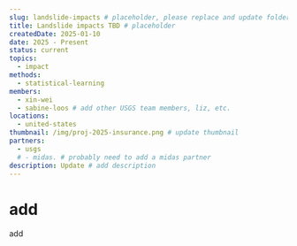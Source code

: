 ```yaml
---
slug: landslide-impacts # placeholder, please replace and update folder name
title: Landslide impacts TBD # placeholder
createdDate: 2025-01-10
date: 2025 - Present
status: current
topics:
  - impact
methods:
  - statistical-learning
members:
  - xin-wei
  - sabine-loos # add other USGS team members, liz, etc.
locations:
  - united-states
thumbnail: /img/proj-2025-insurance.png # update thumbnail
partners: 
  - usgs
  # - midas. # probably need to add a midas partner
description: Update # add description
---
```


# add
add